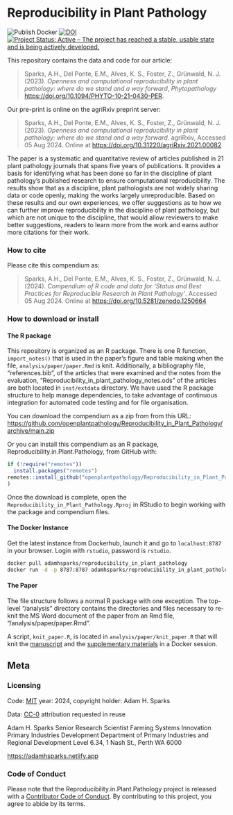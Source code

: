 
<!-- README.md is generated from README.Rmd. Please edit that file -->

# Reproducibility in Plant Pathology

<!-- badges: start -->

![Publish
Docker](https://github.com/openplantpathology/Reproducibility_in_Plant_Pathology/workflows/Publish%20Docker/badge.svg)
[![DOI](https://zenodo.org/badge/62676177.svg)](https://zenodo.org/badge/latestdoi/62676177)
[![Project Status: Active – The project has reached a stable, usable
state and is being actively
developed.](http://www.repostatus.org/badges/latest/active.svg)](http://www.repostatus.org/#active)
<!-- badges: end -->

This repository contains the data and code for our article:

> Sparks, A.H., Del Ponte, E.M., Alves, K. S., Foster, Z., Grünwald, N.
> J. (2023). *Openness and computational reproducibility in plant
> pathology: where do we stand and a way forward*, *Phytopathology*
> <https://doi.org/10.1094/PHYTO-10-21-0430-PER>.

Our pre-print is online on the agriRxiv preprint server:

> Sparks, A.H., Del Ponte, E.M., Alves, K. S., Foster, Z., Grünwald, N.
> J. (2023). *Openness and computational reproducibility in plant
> pathology: where do we stand and a way forward*. agriRxiv, Accessed 05
> Aug 2024. Online at <https://doi.org/10.31220/agriRxiv.2021.00082>

The paper is a systematic and quantitative review of articles published
in 21 plant pathology journals that spans five years of publications. It
provides a basis for identifying what has been done so far in the
discipline of plant pathology’s published research to ensure
computational reproducibility. The results show that as a discipline,
plant pathologists are not widely sharing data or code openly, making
the works largely unreproducible. Based on these results and our own
experiences, we offer suggestions as to how we can further improve
reproducibility in the discipline of plant pathology, but which are not
unique to the discipline, that would allow reviewers to make better
suggestions, readers to learn more from the work and earns author more
citations for their work.

### How to cite

Please cite this compendium as:

> Sparks, A.H., Del Ponte, E.M., Alves, K. S., Foster, Z., Grünwald, N.
> J. (2024). *Compendium of R code and data for ‘Status and Best
> Practices for Reproducible Research In Plant Pathology’*. Accessed 05
> Aug 2024. Online at <https://doi.org/10.5281/zenodo.1250664>

### How to download or install

#### The R package

This repository is organized as an R package. There is one R function,
`import_notes()` that is used in the paper’s figure and table making
when the file, `analysis/paper/paper.Rmd` is knit. Additionally, a
bibliography file, “references.bib”, of the articles that were examined
and the notes from the evaluation,
“Reproducibility_in_plant_pathology_notes.ods” of the articles are both
located in `inst/extdata` directory. We have used the R package
structure to help manage dependencies, to take advantage of continuous
integration for automated code testing and for file organisation.

You can download the compendium as a zip from from this URL:
<https://github.com/openplantpathology/Reproducibility_in_Plant_Pathology/archive/main.zip>

Or you can install this compendium as an R package,
Reproducibility.in.Plant.Pathology, from GitHub with:

``` r
if (!require("remotes"))
  install.packages("remotes")
remotes::install_github("openplantpathology/Reproducibility_in_Plant_Pathology"
)
```

Once the download is complete, open the
`Reproducibility_in_Plant_Pathology.Rproj` in RStudio to begin working
with the package and compendium files.

#### The Docker Instance

Get the latest instance from Dockerhub, launch it and go to
`localhost:8787` in your browser. Login with `rstudio`, password is
`rstudio`.

``` bash
docker pull adamhsparks/reproducibility_in_plant_pathology
docker run -d -p 8787:8787 adamhsparks/reproducibility_in_plant_pathology
```

#### The Paper

The file structure follows a normal R package with one exception. The
top-level “/analysis” directory contains the directories and files
necessary to re-knit the MS Word document of the paper from an Rmd file,
“/analysis/paper/paper.Rmd”.

A script, `knit_paper.R`, is located in `analysis/paper/knit_paper.R`
that will knit the [manuscript](analysis/paper/paper.docx) and the
[supplementary materials](analysis/supplementary-materials.docx) in a
Docker session.

## Meta

### Licensing

Code: [MIT](http://opensource.org/licenses/MIT) year: 2024, copyright
holder: Adam H. Sparks

Data: [CC-0](http://creativecommons.org/publicdomain/zero/1.0/)
attribution requested in reuse

Adam H. Sparks Senior Research Scientist Farming Systems Innovation
Primary Industries Development Department of Primary Industries and
Regional Development Level 6.34, 1 Nash St., Perth WA 6000

<https://adamhsparks.netlify.app>

### Code of Conduct

Please note that the Reproducibility.in.Plant.Pathology project is
released with a [Contributor Code of
Conduct](https://openplantpathology.github.io/Reproducible.Plant.Pathology/CODE_OF_CONDUCT.html).
By contributing to this project, you agree to abide by its terms.
